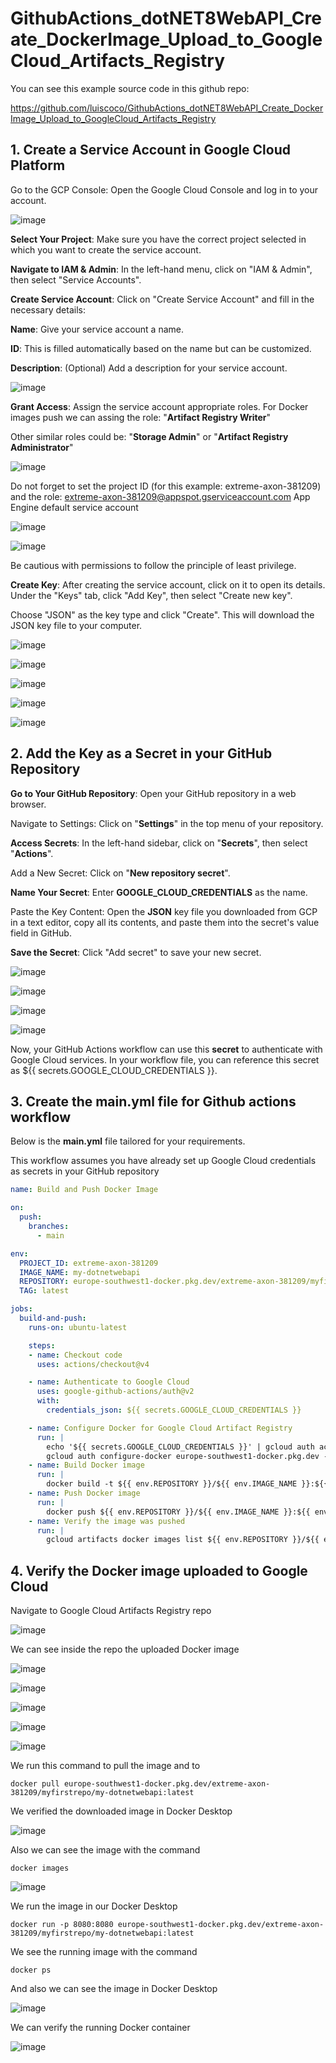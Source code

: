 # GithubActions_dotNET8WebAPI_Create_DockerImage_Upload_to_GoogleCloud_Artifacts_Registry

You can see this example source code in this github repo: 

https://github.com/luiscoco/GithubActions_dotNET8WebAPI_Create_DockerImage_Upload_to_GoogleCloud_Artifacts_Registry

## 1. Create a Service Account in Google Cloud Platform

Go to the GCP Console: Open the Google Cloud Console and log in to your account.

![image](https://github.com/luiscoco/GithubActions_dotNET8WebAPI_Create_DockerImage_Upload_to_GoogleCloud_Artifacts_Registry/assets/32194879/cb9c3717-0cf6-4a47-b5fe-3ae8b8998188)

**Select Your Project**: Make sure you have the correct project selected in which you want to create the service account.

**Navigate to IAM & Admin**: In the left-hand menu, click on "IAM & Admin", then select "Service Accounts".

**Create Service Account**: Click on "Create Service Account" and fill in the necessary details:

**Name**: Give your service account a name.

**ID**: This is filled automatically based on the name but can be customized.

**Description**: (Optional) Add a description for your service account.

![image](https://github.com/luiscoco/GithubActions_dotNET8WebAPI_Create_DockerImage_Upload_to_GoogleCloud_Artifacts_Registry/assets/32194879/ac6d6f71-26db-4f53-97f4-ef4954c06fe7)

**Grant Access**: Assign the service account appropriate roles. For Docker images push we can assing the role: "**Artifact Registry Writer**"

Other similar roles could be: "**Storage Admin**" or "**Artifact Registry Administrator**"  

![image](https://github.com/luiscoco/GithubActions_dotNET8WebAPI_Create_DockerImage_Upload_to_GoogleCloud_Artifacts_Registry/assets/32194879/ebf54060-cb30-43f1-919b-5e779f8e1090)

Do not forget to set the project ID (for this example: extreme-axon-381209) and the role: extreme-axon-381209@appspot.gserviceaccount.com	App Engine default service account

![image](https://github.com/luiscoco/GithubActions_dotNET8WebAPI_Create_DockerImage_Upload_to_GoogleCloud_Artifacts_Registry/assets/32194879/91e74724-9bc8-4561-ad52-2ac19aa3cffa)

![image](https://github.com/luiscoco/GithubActions_dotNET8WebAPI_Create_DockerImage_Upload_to_GoogleCloud_Artifacts_Registry/assets/32194879/eb3931cf-6b5c-4f6e-a6bf-c5c91f6ed30b)

Be cautious with permissions to follow the principle of least privilege.

**Create Key**: After creating the service account, click on it to open its details. Under the "Keys" tab, click "Add Key", then select "Create new key". 

Choose "JSON" as the key type and click "Create". This will download the JSON key file to your computer.

![image](https://github.com/luiscoco/GithubActions_dotNET8WebAPI_Create_DockerImage_Upload_to_GoogleCloud_Artifacts_Registry/assets/32194879/74960ef0-d30d-4ebf-8c46-2c75b3062432)

![image](https://github.com/luiscoco/GithubActions_dotNET8WebAPI_Create_DockerImage_Upload_to_GoogleCloud_Artifacts_Registry/assets/32194879/8168d90e-0d5d-4713-ab40-42012754ea4d)

![image](https://github.com/luiscoco/GithubActions_dotNET8WebAPI_Create_DockerImage_Upload_to_GoogleCloud_Artifacts_Registry/assets/32194879/1b6134ee-1324-4248-ac62-da276d3d83a6)

![image](https://github.com/luiscoco/GithubActions_dotNET8WebAPI_Create_DockerImage_Upload_to_GoogleCloud_Artifacts_Registry/assets/32194879/07a751b2-1dcb-4f23-bd11-63e7a56bb3be)

![image](https://github.com/luiscoco/GithubActions_dotNET8WebAPI_Create_DockerImage_Upload_to_GoogleCloud_Artifacts_Registry/assets/32194879/fcb327f6-255c-4411-a87b-487f01dd2dd4)

## 2. Add the Key as a Secret in your GitHub Repository

**Go to Your GitHub Repository**: Open your GitHub repository in a web browser.

Navigate to Settings: Click on "**Settings**" in the top menu of your repository.

**Access Secrets**: In the left-hand sidebar, click on "**Secrets**", then select "**Actions**".

Add a New Secret: Click on "**New repository secret**".

**Name Your Secret**: Enter **GOOGLE_CLOUD_CREDENTIALS** as the name.

Paste the Key Content: Open the **JSON** key file you downloaded from GCP in a text editor, copy all its contents, and paste them into the secret's value field in GitHub.

**Save the Secret**: Click "Add secret" to save your new secret.

![image](https://github.com/luiscoco/GithubActions_dotNET8WebAPI_Create_DockerImage_Upload_to_GoogleCloud_Artifacts_Registry/assets/32194879/6444ba70-a0c4-45e4-9f52-8bce62ee105a)

![image](https://github.com/luiscoco/GithubActions_dotNET8WebAPI_Create_DockerImage_Upload_to_GoogleCloud_Artifacts_Registry/assets/32194879/2fe07140-7442-4ebf-9dc6-3e5250b490c5)

![image](https://github.com/luiscoco/GithubActions_dotNET8WebAPI_Create_DockerImage_Upload_to_GoogleCloud_Artifacts_Registry/assets/32194879/e466a636-3ec1-4ef9-b5e7-50bd30e67f83)

![image](https://github.com/luiscoco/GithubActions_dotNET8WebAPI_Create_DockerImage_Upload_to_GoogleCloud_Artifacts_Registry/assets/32194879/1e24e921-2952-46ab-8d67-0d05a02fd221)

Now, your GitHub Actions workflow can use this **secret** to authenticate with Google Cloud services. In your workflow file, you can reference this secret as ${{ secrets.GOOGLE_CLOUD_CREDENTIALS }}.

## 3. Create the main.yml file for Github actions workflow

Below is the **main.yml** file tailored for your requirements. 

This workflow assumes you have already set up Google Cloud credentials as secrets in your GitHub repository

```yaml
name: Build and Push Docker Image

on:
  push:
    branches:
      - main

env:
  PROJECT_ID: extreme-axon-381209
  IMAGE_NAME: my-dotnetwebapi
  REPOSITORY: europe-southwest1-docker.pkg.dev/extreme-axon-381209/myfirstrepo
  TAG: latest

jobs:
  build-and-push:
    runs-on: ubuntu-latest

    steps:
    - name: Checkout code
      uses: actions/checkout@v4

    - name: Authenticate to Google Cloud
      uses: google-github-actions/auth@v2
      with:
        credentials_json: ${{ secrets.GOOGLE_CLOUD_CREDENTIALS }}

    - name: Configure Docker for Google Cloud Artifact Registry
      run: |
        echo '${{ secrets.GOOGLE_CLOUD_CREDENTIALS }}' | gcloud auth activate-service-account --key-file=-
        gcloud auth configure-docker europe-southwest1-docker.pkg.dev --quiet
    - name: Build Docker image
      run: |
        docker build -t ${{ env.REPOSITORY }}/${{ env.IMAGE_NAME }}:${{ env.TAG }} .
    - name: Push Docker image
      run: |
        docker push ${{ env.REPOSITORY }}/${{ env.IMAGE_NAME }}:${{ env.TAG }}
    - name: Verify the image was pushed
      run: |
        gcloud artifacts docker images list ${{ env.REPOSITORY }}/${{ env.IMAGE_NAME }}
```

## 4. Verify the Docker image uploaded to Google Cloud
  
Navigate to Google Cloud Artifacts Registry repo

![image](https://github.com/luiscoco/GithubActions_dotNET8WebAPI_Create_DockerImage_Upload_to_GoogleCloud_Artifacts_Registry/assets/32194879/9181218c-a84d-4a1f-b6fb-06e3150c7006)

We can see inside the repo the uploaded Docker image

![image](https://github.com/luiscoco/GithubActions_dotNET8WebAPI_Create_DockerImage_Upload_to_GoogleCloud_Artifacts_Registry/assets/32194879/84a35720-a2d9-45a3-9926-916961d07514)

![image](https://github.com/luiscoco/GithubActions_dotNET8WebAPI_Create_DockerImage_Upload_to_GoogleCloud_Artifacts_Registry/assets/32194879/9b06084c-088e-4c2a-8ef5-f972cd4ea2b0)

![image](https://github.com/luiscoco/GithubActions_dotNET8WebAPI_Create_DockerImage_Upload_to_GoogleCloud_Artifacts_Registry/assets/32194879/8c0979b7-4fbd-495c-9d35-facbf330bfd3)

![image](https://github.com/luiscoco/GithubActions_dotNET8WebAPI_Create_DockerImage_Upload_to_GoogleCloud_Artifacts_Registry/assets/32194879/d3a98822-3e04-4c05-bdaf-056a0e346f0f)

![image](https://github.com/luiscoco/GithubActions_dotNET8WebAPI_Create_DockerImage_Upload_to_GoogleCloud_Artifacts_Registry/assets/32194879/b1c728b3-6f08-4e01-9424-b7e8415419cd)

We run this command to pull the image and to 

```
docker pull europe-southwest1-docker.pkg.dev/extreme-axon-381209/myfirstrepo/my-dotnetwebapi:latest
```

We verified the downloaded image in Docker Desktop

![image](https://github.com/luiscoco/GithubActions_dotNET8WebAPI_Create_DockerImage_Upload_to_GoogleCloud_Artifacts_Registry/assets/32194879/2cc47e49-a5a2-44d1-836e-c4c4e64871ba)

Also we can see the image with the command

```
docker images
```

![image](https://github.com/luiscoco/GithubActions_dotNET8WebAPI_Create_DockerImage_Upload_to_GoogleCloud_Artifacts_Registry/assets/32194879/7d742d84-cffc-4cab-9cfb-fbcbff66882b)

We run the image in our Docker Desktop

```
docker run -p 8080:8080 europe-southwest1-docker.pkg.dev/extreme-axon-381209/myfirstrepo/my-dotnetwebapi:latest
```

We see the running image with the command

```
docker ps
```

And also we can see the image in Docker Desktop

![image](https://github.com/luiscoco/GithubActions_dotNET8WebAPI_Create_DockerImage_Upload_to_GoogleCloud_Artifacts_Registry/assets/32194879/3e7553e2-355d-403e-b4c4-95ff5f6b18bc)

We can verify the running Docker container 

![image](https://github.com/luiscoco/GithubActions_dotNET8WebAPI_Create_DockerImage_Upload_to_GoogleCloud_Artifacts_Registry/assets/32194879/15ebd833-959c-4c97-af6e-c168db0755d9)

